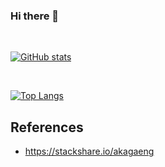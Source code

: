 ### Hi there 👋

<!--
**akagaeng/akagaeng** is a ✨ _special_ ✨ repository because its `README.md` (this file) appears on your GitHub profile.

Here are some ideas to get you started:

- 🔭 I’m currently working on ...
- 🌱 I’m currently learning ...
- 👯 I’m looking to collaborate on ...
- 🤔 I’m looking for help with ...
- 💬 Ask me about ...
- 📫 How to reach me: ...
- 😄 Pronouns: ...
- ⚡ Fun fact: ...
-->

<br />

[![GitHub stats](https://github-readme-stats.akagaeng.vercel.app/api?username=akagaeng&count_private=true&show_icons=true&theme=default)](https://github.com/akagaeng/github-readme-stats)

<br />

[![Top Langs](https://github-readme-stats.akagaeng.vercel.app/api/top-langs/?username=akagaeng&layout=compact&card_width=445)](https://github.com/akagaeng/github-readme-stats)

## References

* https://stackshare.io/akagaeng
